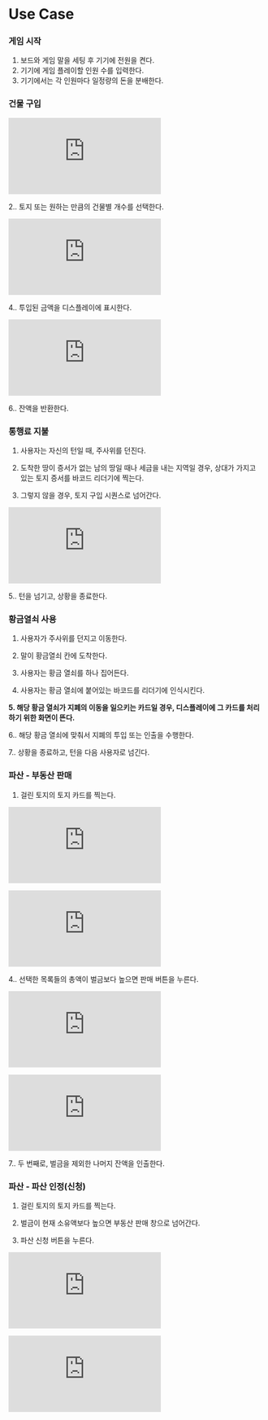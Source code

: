 Use Case
========

### 게임 시작

1.	보드와 게임 말을 세팅 후 기기에 전원을 켠다.
2.	기기에 게임 플레이할 인원 수를 입력한다.
3.	기기에서는 각 인원마다 일정량의 돈을 분배한다.

### 건물 구입

![1. 건물을 구입하려는 토지 카드의 바코드를 인식시킨다.](https://github.com/MagmaTart/ModuBuru/blob/master/detailed/1.md)

2.. 토지 또는 원하는 만큼의 건물별 개수를 선택한다.

![3. 디스플레이에 표시된 건물의 가격만큼 기기에 돈을 넣는다.](https://github.com/MagmaTart/ModuBuru/blob/master/detailed/2.md)

4.. 투입된 금액을 디스플레이에 표시한다.

![5. 투입된 금액이 건물 가격 이상이면 건물 서랍을 연다.](https://github.com/MagmaTart/ModuBuru/blob/master/detailed/3.md)

6.. 잔액을 반환한다.

### 통행료 지불

1.	사용자는 자신의 턴일 때, 주사위를 던진다.

2.	도착한 땅이 증서가 없는 남의 땅일 때나 세금을 내는 지역일 경우, 상대가 가지고 있는 토지 증서를 바코드 리더기에 찍는다.

3.	그렇지 않을 경우, 토지 구입 시퀀스로 넘어간다.

![4. 지불할 액수가 디스플레이에 나오고 그 액수 만큼 돈을 넣는다. (Connected with No. 2)](https://github.com/MagmaTart/ModuBuru/blob/master/detailed/4.md)

5.. 턴을 넘기고, 상황을 종료한다.

### 황금열쇠 사용

1.	사용자가 주사위를 던지고 이동한다.

2.	말이 황금열쇠 칸에 도착한다.

3.	사용자는 황금 열쇠를 하나 집어든다.

4.	사용자는 황금 열쇠에 붙어있는 바코드를 리더기에 인식시킨다.

**5. 해당 황금 열쇠가 지폐의 이동을 일으키는 카드일 경우, 디스플레이에 그 카드를 처리하기 위한 화면이 뜬다.**

6.. 해당 황금 열쇠에 맞춰서 지폐의 투입 또는 인출을 수행한다.

7.. 상황을 종료하고, 턴을 다음 사용자로 넘긴다.

### 파산 - 부동산 판매

1.	걸린 토지의 토지 카드를 찍는다.

![2. 벌금이 현재 소유액보다 높으면 부동산 판매 창으로 넘어간다.](https://github.com/SongKJ00/ModuBuru/blob/master/detailed/%ED%8C%8C%EC%82%B0/%EB%B6%80%EB%8F%99%EC%82%B0_%ED%8C%90%EB%A7%A4_2.md)

![3. 자신이 소유한 부동산 목록을 선택하고 판매한다.](https://github.com/SongKJ00/ModuBuru/blob/master/detailed/%ED%8C%8C%EC%82%B0/%EB%B6%80%EB%8F%99%EC%82%B0_%ED%8C%90%EB%A7%A4_3.md)

4.. 선택한 목록들의 총액이 벌금보다 높으면 판매 버튼을 누른다.

![5. 플레이어 부동산 목록에 판매된 목록을 삭제한다.](https://github.com/SongKJ00/ModuBuru/blob/master/detailed/%ED%8C%8C%EC%82%B0/%EB%B6%80%EB%8F%99%EC%82%B0_%ED%8C%90%EB%A7%A4_5.md)

![6. 첫 번째로, 벌금만큼 돈이 인출된다.(이는 걸린 토지 소유자에게 전달)](https://github.com/SongKJ00/ModuBuru/blob/master/detailed/%ED%8C%8C%EC%82%B0/%EB%B6%80%EB%8F%99%EC%82%B0_%ED%8C%90%EB%A7%A4_6.md)

7.. 두 번째로, 벌금을 제외한 나머지 잔액을 인출한다.

### 파산 - 파산 인정(신청)

1.	걸린 토지의 토지 카드를 찍는다.

2.	벌금이 현재 소유액보다 높으면 부동산 판매 창으로 넘어간다.

3.	파산 신청 버튼을 누른다.

![4. 해당 플레이어의 부동산 목록이 모두 무소유 토지로 변환된다.](https://github.com/SongKJ00/ModuBuru/blob/master/detailed/파산/파산신청_4.md)

![5. 해당 플레이어의 데이터베이스를 삭제한다.](https://github.com/SongKJ00/ModuBuru/blob/master/detailed/%ED%8C%8C%EC%82%B0/%ED%8C%8C%EC%82%B0%EC%8B%A0%EC%B2%AD_5.md)
